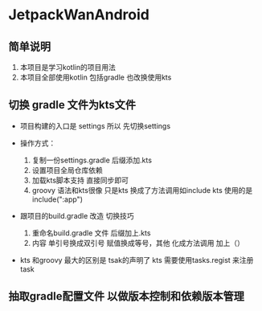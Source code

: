 # JetpackWanAndroid
## 简单说明
1. 本项目是学习kotlin的项目用法
2. 本项目全部使用kotlin 包括gradle 也改换使用kts
##  切换 gradle 文件为kts文件
- 项目构建的入口是 settings 所以 先切换settings
- 操作方式：
    1. 复制一份settings.gradle  后缀添加.kts
    2. 设置项目全局仓库依赖
    3. 加载kts脚本支持  直接同步即可
    4. groovy 语法和kts很像  只是kts 换成了方法调用如include  kts 使用的是include(":app")
- 跟项目的build.gradle 改造
  切换技巧
    1. 重命名build.gradle 文件  后缀加上.kts
    2. 内容 单引号换成双引号 赋值换成等号，其他 化成方法调用 加上（）

- kts 和groovy 最大的区别是 tsak的声明了  kts 需要使用tasks.regist 来注册task
## 抽取gradle配置文件 以做版本控制和依赖版本管理

    
  